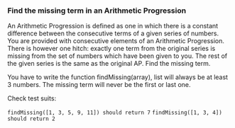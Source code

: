 ### Find the missing term in an Arithmetic Progression

An Arithmetic Progression is defined as one in which there is a constant difference between the consecutive terms of a given series of numbers. You are provided with consecutive elements of an Arithmetic Progression. There is however one hitch: exactly one term from the original series is missing from the set of numbers which have been given to you. The rest of the given series is the same as the original AP. Find the missing term.

You have to write the function findMissing(array), list will always be at least 3 numbers. The missing term will never be the first or last one.

Check test suits:

`findMissing([1, 3, 5, 9, 11]) should return 7`
`findMissing([1, 3, 4]) should return 2`
